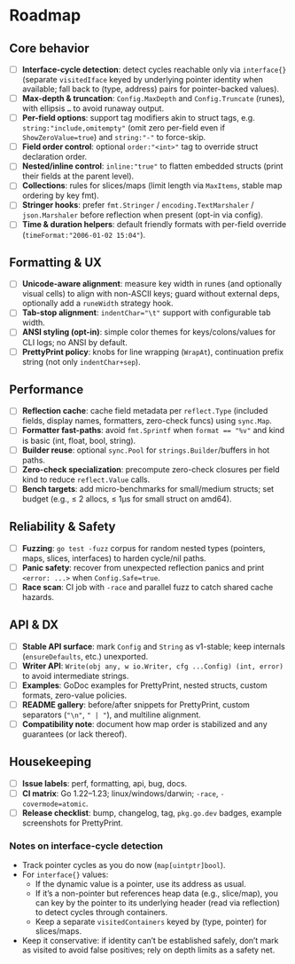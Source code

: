# Roadmap

## Core behavior
- [ ] **Interface-cycle detection**: detect cycles reachable only via `interface{}` (separate `visitedIface` keyed by underlying pointer identity when available; fall back to (type, address) pairs for pointer-backed values).
- [ ] **Max-depth & truncation**: `Config.MaxDepth` and `Config.Truncate` (runes), with ellipsis `…` to avoid runaway output.
- [ ] **Per-field options**: support tag modifiers akin to struct tags, e.g. `string:"include,omitempty"` (omit zero per-field even if `ShowZeroValue=true`) and `string:"-"` to force-skip.
- [ ] **Field order control**: optional `order:"<int>"` tag to override struct declaration order.
- [ ] **Nested/inline control**: `inline:"true"` to flatten embedded structs (print their fields at the parent level).
- [ ] **Collections**: rules for slices/maps (limit length via `MaxItems`, stable map ordering by key fmt).
- [ ] **Stringer hooks**: prefer `fmt.Stringer` / `encoding.TextMarshaler` / `json.Marshaler` before reflection when present (opt-in via config).
- [ ] **Time & duration helpers**: default friendly formats with per-field override (`timeFormat:"2006-01-02 15:04"`).

## Formatting & UX
- [ ] **Unicode-aware alignment**: measure key width in runes (and optionally visual cells) to align with non-ASCII keys; guard without external deps, optionally add a `runeWidth` strategy hook.
- [ ] **Tab-stop alignment**: `indentChar="\t"` support with configurable tab width.
- [ ] **ANSI styling (opt-in)**: simple color themes for keys/colons/values for CLI logs; no ANSI by default.
- [ ] **PrettyPrint policy**: knobs for line wrapping (`WrapAt`), continuation prefix string (not only `indentChar+sep`).

## Performance
- [ ] **Reflection cache**: cache field metadata per `reflect.Type` (included fields, display names, formatters, zero-check funcs) using `sync.Map`.
- [ ] **Formatter fast-paths**: avoid `fmt.Sprintf` when `format == "%v"` and kind is basic (int, float, bool, string).
- [ ] **Builder reuse**: optional `sync.Pool` for `strings.Builder`/buffers in hot paths.
- [ ] **Zero-check specialization**: precompute zero-check closures per field kind to reduce `reflect.Value` calls.
- [ ] **Bench targets**: add micro-benchmarks for small/medium structs; set budget (e.g., ≤ 2 allocs, ≤ 1µs for small struct on amd64).

## Reliability & Safety
- [ ] **Fuzzing**: `go test -fuzz` corpus for random nested types (pointers, maps, slices, interfaces) to harden cycle/nil paths.
- [ ] **Panic safety**: recover from unexpected reflection panics and print `<error: ...>` when `Config.Safe=true`.
- [ ] **Race scan**: CI job with `-race` and parallel fuzz to catch shared cache hazards.

## API & DX
- [ ] **Stable API surface**: mark `Config` and `String` as v1-stable; keep internals (`ensureDefaults`, etc.) unexported.
- [ ] **Writer API**: `Write(obj any, w io.Writer, cfg ...Config) (int, error)` to avoid intermediate strings.
- [ ] **Examples**: GoDoc examples for PrettyPrint, nested structs, custom formats, zero-value policies.
- [ ] **README gallery**: before/after snippets for PrettyPrint, custom separators (`"\n"`, `" | "`), and multiline alignment.
- [ ] **Compatibility note**: document how map order is stabilized and any guarantees (or lack thereof).

## Housekeeping
- [ ] **Issue labels**: perf, formatting, api, bug, docs.
- [ ] **CI matrix**: Go 1.22–1.23; linux/windows/darwin; `-race`, `-covermode=atomic`.
- [ ] **Release checklist**: bump, changelog, tag, `pkg.go.dev` badges, example screenshots for PrettyPrint.

### Notes on interface-cycle detection
- Track pointer cycles as you do now (`map[uintptr]bool`).
- For `interface{}` values:
  - If the dynamic value is a pointer, use its address as usual.
  - If it’s a non-pointer but references heap data (e.g., slice/map), you can key by the pointer to its underlying header (read via reflection) to detect cycles through containers.
  - Keep a separate `visitedContainers` keyed by (type, pointer) for slices/maps.
- Keep it conservative: if identity can’t be established safely, don’t mark as visited to avoid false positives; rely on depth limits as a safety net.

